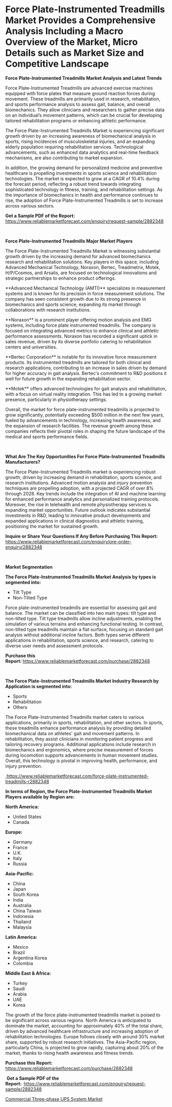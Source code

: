 <p><h1>Force Plate-Instrumented Treadmills Market Provides a Comprehensive Analysis Including a Macro Overview of the Market, Micro Details such as Market Size and Competitive Landscape</h1></p><p><strong>Force Plate-Instrumented Treadmills Market Analysis and Latest Trends</strong></p>
<p><p>Force Plate-Instrumented Treadmills are advanced exercise machines equipped with force plates that measure ground reaction forces during movement. These treadmills are primarily used in research, rehabilitation, and sports performance analysis to assess gait, balance, and overall biomechanics. They allow clinicians and researchers to gather precise data on an individual’s movement patterns, which can be crucial for developing tailored rehabilitation programs or enhancing athletic performance.</p><p>The Force Plate-Instrumented Treadmills Market is experiencing significant growth driven by an increasing awareness of biomechanical analysis in sports, rising incidences of musculoskeletal injuries, and an expanding elderly population requiring rehabilitation services. Technological advancements, such as enhanced data analytics and real-time feedback mechanisms, are also contributing to market expansion. </p><p>In addition, the growing demand for personalized medicine and preventive healthcare is propelling investments in sports science and rehabilitation technologies. The market is expected to grow at a CAGR of 10.4% during the forecast period, reflecting a robust trend towards integrating sophisticated technology in fitness, training, and rehabilitation settings. As the importance of biomechanics in health and performance continues to rise, the adoption of Force Plate-Instrumented Treadmills is set to increase across various sectors.</p></p>
<p><strong>Get a Sample PDF of the Report:&nbsp;</strong> <a href="https://www.reliablemarketforecast.com/enquiry/request-sample/2882348?utm_campaign=3129&utm_medium=2&utm_source=Github&utm_content=ia&utm_term=13032025&utm_id=force-plate-instrumented-treadmills">https://www.reliablemarketforecast.com/enquiry/request-sample/2882348</a></p>
<p>&nbsp;</p>
<p><strong>Force Plate-Instrumented Treadmills Major Market Players</strong></p>
<p><p>The Force Plate-Instrumented Treadmills Market is witnessing substantial growth driven by the increasing demand for advanced biomechanics research and rehabilitation solutions. Key players in this space, including Advanced Mechanical Technology, Noraxon, Bertec, Treadmetrix, Motek, H/P/Cosmos, and Arsalis, are focused on technological innovations and strategic partnerships to enhance product offerings.</p><p>**Advanced Mechanical Technology (AMTI)** specializes in measurement systems and is known for its precision in force measurement solutions. The company has seen consistent growth due to its strong presence in biomechanics and sports science, expanding its market through collaborations with research institutions.</p><p>**Noraxon** is a prominent player offering motion analysis and EMG systems, including force plate instrumented treadmills. The company is focused on integrating advanced metrics to enhance clinical and athletic performance assessments. Noraxon has recorded a significant uptick in sales revenue, driven by its diverse portfolio catering to rehabilitation centers and universities.</p><p>**Bertec Corporation** is notable for its innovative force measurement products. Its instrumented treadmills are tailored for both clinical and research applications, contributing to an increase in sales driven by demand for higher accuracy in gait analysis. Bertec's commitment to R&D positions it well for future growth in the expanding rehabilitation sector.</p><p>**Motek** offers advanced technologies for gait analysis and rehabilitation, with a focus on virtual reality integration. This has led to a growing market presence, particularly in physiotherapy settings.</p><p>Overall, the market for force plate-instrumented treadmills is projected to grow significantly, potentially exceeding $500 million in the next few years, fueled by advancements in technology, increasing health awareness, and the expansion of research facilities. The revenue growth among these companies reflects their pivotal roles in shaping the future landscape of the medical and sports performance fields.</p></p>
<p>&nbsp;</p>
<p><strong>What Are The Key Opportunities For Force Plate-Instrumented Treadmills Manufacturers?</strong></p>
<p><p>The Force Plate-Instrumented Treadmills market is experiencing robust growth, driven by increasing demand in rehabilitation, sports science, and research institutions. Advanced motion analysis and injury prevention techniques are propelling adoption, with a projected CAGR of over 8% through 2028. Key trends include the integration of AI and machine learning for enhanced performance analytics and personalized training protocols. Moreover, the rise in telehealth and remote physiotherapy services is expanding market opportunities. Future outlook indicates substantial investments in R&D, leading to innovative product developments and expanded applications in clinical diagnostics and athletic training, positioning the market for sustained growth.</p></p>
<p><strong>Inquire or Share Your Questions If Any Before Purchasing This Report:</strong> <a href="https://www.reliablemarketforecast.com/enquiry/pre-order-enquiry/2882348?utm_campaign=3129&utm_medium=2&utm_source=Github&utm_content=ia&utm_term=13032025&utm_id=force-plate-instrumented-treadmills">https://www.reliablemarketforecast.com/enquiry/pre-order-enquiry/2882348</a></p>
<p>&nbsp;</p>
<p><strong>Market Segmentation</strong></p>
<p><strong>The Force Plate-Instrumented Treadmills Market Analysis by types is segmented into:</strong></p>
<p><ul><li>Tilt Type</li><li>Non-Tilted Type</li></ul></p>
<p><p>Force plate-instrumented treadmills are essential for assessing gait and balance. The market can be classified into two main types: tilt type and non-tilted type. Tilt type treadmills allow incline adjustments, enabling the simulation of various terrains and enhancing functional testing. In contrast, non-tilted type treadmills maintain a flat surface, focusing on standard gait analysis without additional incline factors. Both types serve different applications in rehabilitation, sports science, and research, catering to diverse user needs and assessment protocols.</p></p>
<p><strong>Purchase this Report:&nbsp;</strong><a href="https://www.reliablemarketforecast.com/purchase/2882348?utm_campaign=3129&utm_medium=2&utm_source=Github&utm_content=ia&utm_term=13032025&utm_id=force-plate-instrumented-treadmills">https://www.reliablemarketforecast.com/purchase/2882348</a></p>
<p>&nbsp;</p>
<p><strong>The Force Plate-Instrumented Treadmills Market Industry Research by Application is segmented into:</strong></p>
<p><ul><li>Sports</li><li>Rehabilitation</li><li>Others</li></ul></p>
<p><p>The Force Plate-Instrumented Treadmills market caters to various applications, primarily in sports, rehabilitation, and other sectors. In sports, these treadmills enhance performance analysis by providing detailed biomechanical data on athletes' gait and movement patterns. In rehabilitation, they assist clinicians in monitoring patient progress and tailoring recovery programs. Additional applications include research in biomechanics and ergonomics, where precise measurement of forces during locomotion supports advancements in human movement studies. Overall, this technology is pivotal in improving health, performance, and injury prevention.</p></p>
<p><a href="https://www.reliablemarketforecast.com/force-plate-instrumented-treadmills-r2882348?utm_campaign=3129&utm_medium=2&utm_source=Github&utm_content=ia&utm_term=13032025&utm_id=force-plate-instrumented-treadmills">&nbsp;https://www.reliablemarketforecast.com/force-plate-instrumented-treadmills-r2882348</a></p>
<p><strong>In terms of Region, the Force Plate-Instrumented Treadmills Market Players available by Region are:</strong></p>
<p>
    <p> <strong> North America: </strong>
        <ul>
            <li>United States</li>
            <li>Canada</li>
        </ul>
        </p> 
    <p> <strong> Europe: </strong>
        <ul>
            <li>Germany</li>
            <li>France</li>
            <li>U.K.</li>
            <li>Italy</li>
            <li>Russia</li>
        </ul>
        </p> 
    <p> <strong> Asia-Pacific: </strong>
        <ul>
            <li>China</li>
            <li>Japan</li>
            <li>South Korea</li>
            <li>India</li>
            <li>Australia</li>
            <li>China Taiwan</li>
            <li>Indonesia</li>
            <li>Thailand</li>
            <li>Malaysia</li>
        </ul>
        </p> 
    <p> <strong> Latin America: </strong>
        <ul>
            <li>Mexico</li>
            <li>Brazil</li>
            <li>Argentina Korea</li>
            <li>Colombia</li>
        </ul>
        </p> 
    <p> <strong> Middle East & Africa: </strong>
        <ul>
            <li>Turkey</li>
            <li>Saudi</li>
            <li>Arabia</li>
            <li>UAE</li>
            <li>Korea</li>
        </ul>
    </p>
    </p>
<p><p>The growth of the force plate-instrumented treadmills market is poised to be significant across various regions. North America is anticipated to dominate the market, accounting for approximately 40% of the total share, driven by advanced healthcare infrastructure and increasing adoption of rehabilitation technologies. Europe follows closely with around 30% market share, supported by robust research initiatives. The Asia-Pacific region, particularly China, is projected to grow rapidly, capturing about 20% of the market, thanks to rising health awareness and fitness trends.</p></p>
<p><strong>Purchase this Report: </strong><a href="https://www.reliablemarketforecast.com/purchase/2882348?utm_campaign=3129&utm_medium=2&utm_source=Github&utm_content=ia&utm_term=13032025&utm_id=force-plate-instrumented-treadmills">https://www.reliablemarketforecast.com/purchase/2882348</a></p>
<p>&nbsp;<strong>Get a Sample PDF of the Report:&nbsp;&nbsp;</strong><a href="https://www.reliablemarketforecast.com/enquiry/request-sample/2882348?utm_campaign=3129&utm_medium=2&utm_source=Github&utm_content=ia&utm_term=13032025&utm_id=force-plate-instrumented-treadmills">https://www.reliablemarketforecast.com/enquiry/request-sample/2882348</a></p>
<p><strong></strong></p>
<p><p><a href="https://github.com/saaindosya/Market-Research-Report-List-1/blob/main/commercial-three-phase-ups-system-market.md?utm_campaign=3129&utm_medium=2&utm_source=Github&utm_content=ia&utm_term=13032025&utm_id=force-plate-instrumented-treadmills">Commercial Three-phase UPS System Market</a></p></p>
